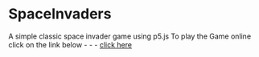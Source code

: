 # SpaceInvaders
A simple classic space invader game using p5.js
To play the Game online click on the link below - - -
<a href = "amazterdrv.github.io/SpaceInvaders">click here</a>

